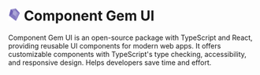 # <img src="https://github.com/awadhesh94/component-gem-ui/blob/master/public/logo512.png" alt="Icon Name" width="25" height="25"> Component Gem UI
Component Gem UI is an open-source package with TypeScript and React, providing reusable UI components for modern web apps. It offers customizable components with TypeScript's type checking, accessibility, and responsive design. Helps developers save time and effort.
